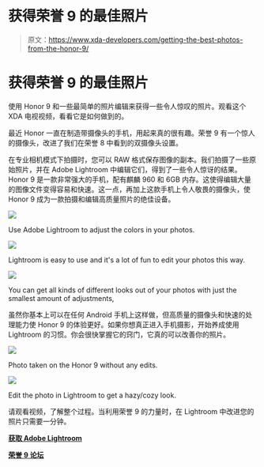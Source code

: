 # 获得荣誉 9 的最佳照片

> 原文：<https://www.xda-developers.com/getting-the-best-photos-from-the-honor-9/>

# 获得荣誉 9 的最佳照片

使用 Honor 9 和一些最简单的照片编辑来获得一些令人惊叹的照片。观看这个 XDA 电视视频，看看它是如何做到的。

最近 Honor 一直在制造带摄像头的手机，用起来真的很有趣。荣誉 9 有一个惊人的摄像头，改进了我们在荣誉 8 中看到的双摄像头设置。

在专业相机模式下拍摄时，您可以 RAW 格式保存图像的副本。我们拍摄了一些原始照片，并在 Adobe Lightroom 中编辑它们，得到了一些令人惊讶的结果。Honor 9 是一款非常强大的手机，配有麒麟 960 和 6GB 内存。这使得编辑大量的图像文件变得容易和快速。这一点，再加上这款手机上令人敬畏的摄像头，使 Honor 9 成为一款拍摄和编辑高质量照片的绝佳设备。

 <picture>![](img/b195f901dcd6210defd756f4090b558c.png)</picture> 

Use Adobe Lightroom to adjust the colors in your photos.

 <picture>![](img/a8e6fd05ea411edc42c75866adb0428f.png)</picture> 

Lightroom is easy to use and it's a lot of fun to edit your photos this way.

 <picture>![](img/7b5e48971c89c4132373a8e7d2e8ba63.png)</picture> 

You can get all kinds of different looks out of your photos with just the smallest amount of adjustments,

虽然你基本上可以在任何 Android 手机上这样做，但高质量的摄像头和快速的处理能力使 Honor 9 的体验更好。如果你想真正进入手机摄影，开始养成使用 Lightroom 的习惯。你会很快掌握它的窍门，它真的可以改善你的照片。

 <picture>![](img/ae4deb335cff2e198222406cbcfa597d.png)</picture> 

Photo taken on the Honor 9 without any edits.

 <picture>![](img/ab18cd959cb71cb0c0d3fcdc13d683f7.png)</picture> 

Edit the photo in Lightroom to get a hazy/cozy look.

请观看视频，了解整个过程。当利用荣誉 9 的力量时，在 Lightroom 中改进您的照片只需要一分钟。

[**获取 Adobe Lightroom**](https://play.google.com/store/apps/details?id=com.adobe.lrmobile)

[**荣誉 9 论坛**](https://forum.xda-developers.com/honor-9)